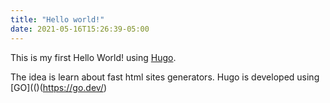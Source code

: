 ```yaml
---
title: "Hello world!"
date: 2021-05-16T15:26:39-05:00
---
```

This is my first Hello World! using [Hugo](https://gohugo.io/).

The idea is learn about fast html sites generators. Hugo is developed using [GO](()(https://go.dev/)

